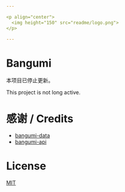 ```yaml
---

<p align="center">
  <img height="150" src="readme/logo.png">
</p>

---
```


# Bangumi

本项目已停止更新。

This project is not long active.

# 感谢 / Credits

- [bangumi-data](https://github.com/bangumi-data/bangumi-data)
- [bangumi-api](https://github.com/bangumi/api)

# License

[MIT](https://github.com/developer-haku/bangumi/blob/master/LICENSE)
